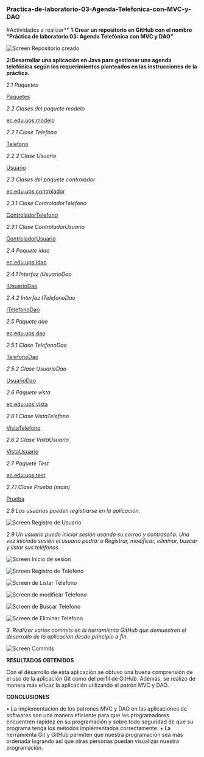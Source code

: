 ### Practica-de-laboratorio-03-Agenda-Telefonica-con-MVC-y-DAO
#Actividades a realizar**
**1:Crear un repositorio en GitHub con el nombre “Práctica de laboratorio 03: Agenda Telefónica con MVC y
DAO”**

![Screen Repositorio creado](https://github.com/AnahiCb/Screens-Practica03/blob/master/Screen%20Repositorio.jpg)

**2:Desarrollar una aplicación en Java para gestionar una agenda telefónica según los requerimientos planteados en las instrucciones de la práctica.**

*2.1 Paquetes*

[Paquetes](https://github.com/AnahiCb/Pr-ctica-de-laboratorio-03-Agenda-Telef-nica-con-MVC-y-DAO/tree/master/src/ec/edu/ups)

*2.2 Clases del paquete modelo*

[ec.edu.ups.modelo](https://github.com/AnahiCb/Pr-ctica-de-laboratorio-03-Agenda-Telef-nica-con-MVC-y-DAO/tree/master/src/ec/edu/ups/modelo)

*2.2.1 Clase Telefono*

[Telefono](https://github.com/AnahiCb/Pr-ctica-de-laboratorio-03-Agenda-Telef-nica-con-MVC-y-DAO/blob/master/src/ec/edu/ups/modelo/Telefono.java)

*2.2.2 Clase Usuario*

[Usuario](https://github.com/AnahiCb/Pr-ctica-de-laboratorio-03-Agenda-Telef-nica-con-MVC-y-DAO/blob/master/src/ec/edu/ups/modelo/Usuario.java)

*2.3 Clases del paquete controlador*

[ec.edu.ups.controlador](https://github.com/AnahiCb/Pr-ctica-de-laboratorio-03-Agenda-Telef-nica-con-MVC-y-DAO/tree/master/src/ec/edu/ups/controlador)

*2.3.1 Clase ControladorTelefono*

[ControladorTelefono](https://github.com/AnahiCb/Pr-ctica-de-laboratorio-03-Agenda-Telef-nica-con-MVC-y-DAO/blob/master/src/ec/edu/ups/controlador/ControladorTelefono.java)

*2.3.1 Clase ControladorUsuario*

[ControladorUsuario](https://github.com/AnahiCb/Pr-ctica-de-laboratorio-03-Agenda-Telef-nica-con-MVC-y-DAO/blob/master/src/ec/edu/ups/controlador/ControladorUsuario.java)

*2.4 Paquete idao*

[ec.edu.ups.idao](https://github.com/AnahiCb/Pr-ctica-de-laboratorio-03-Agenda-Telef-nica-con-MVC-y-DAO/tree/master/src/ec/edu/ups/idao)

*2.4.1 Interfaz IUsuarioDao*

[IUsuarioDao](https://github.com/AnahiCb/Pr-ctica-de-laboratorio-03-Agenda-Telef-nica-con-MVC-y-DAO/blob/master/src/ec/edu/ups/idao/IUsuarioDao.java)

*2.4.2 Interfaz ITelefonoDao*

[ITelefonoDao](https://github.com/AnahiCb/Pr-ctica-de-laboratorio-03-Agenda-Telef-nica-con-MVC-y-DAO/blob/master/src/ec/edu/ups/idao/ITelefonoDao.java)

*2.5 Paquete dao*

[ec.edu.ups.dao](https://github.com/AnahiCb/Pr-ctica-de-laboratorio-03-Agenda-Telef-nica-con-MVC-y-DAO/tree/master/src/ec/edu/ups/dao)

*2.5.1 Clase TelefonoDao*

[TelefonoDao](https://github.com/AnahiCb/Pr-ctica-de-laboratorio-03-Agenda-Telef-nica-con-MVC-y-DAO/blob/master/src/ec/edu/ups/dao/TelefonoDao.java)

*2.5.2 Clase UsuarioDao*

[UsuarioDao](https://github.com/AnahiCb/Pr-ctica-de-laboratorio-03-Agenda-Telef-nica-con-MVC-y-DAO/blob/master/src/ec/edu/ups/dao/UsuarioDao.java)

*2.6 Paquete vista*

[ec.edu.ups.vista](https://github.com/AnahiCb/Pr-ctica-de-laboratorio-03-Agenda-Telef-nica-con-MVC-y-DAO/tree/master/src/ec/edu/ups/vista)

*2.6.1 Clase VistaTelefono*

[VistaTelefono](https://github.com/AnahiCb/Pr-ctica-de-laboratorio-03-Agenda-Telef-nica-con-MVC-y-DAO/blob/master/src/ec/edu/ups/vista/VistaTelefono.java)

*2.6.2 Clase VistaUsuario*

[VistaUsuario](https://github.com/AnahiCb/Pr-ctica-de-laboratorio-03-Agenda-Telef-nica-con-MVC-y-DAO/blob/master/src/ec/edu/ups/vista/VistaUsuario.java)

*2.7 Paquete Test*

[ec.edu.ups.test](https://github.com/AnahiCb/Pr-ctica-de-laboratorio-03-Agenda-Telef-nica-con-MVC-y-DAO/tree/master/src/ec/edu/ups/test)

*2.7.1 Clase Prueba (main)* 

[Prueba](https://github.com/AnahiCb/Pr-ctica-de-laboratorio-03-Agenda-Telef-nica-con-MVC-y-DAO/blob/master/src/ec/edu/ups/test/Prueba.java)

*2.8 Los usuarios pueden registrarse en la aplicación.*

![Screen Registro de Usuario](https://github.com/AnahiCb/Screens-Practica03/blob/master/Screen%20Registro.jpg)

*2.9 Un usuario puede iniciar sesión usando su correo y contraseña. Una vez iniciado sesión el usuario podrá: o Registrar, modificar, eliminar, buscar y listar sus teléfonos.*

![Screen Inicio de sesion](https://github.com/AnahiCb/Screens-Practica03/blob/master/Screen%20Log%20In.jpg)

![Screen Registro de Telefono](https://github.com/AnahiCb/Screens-Practica03/blob/master/Screen%20Ingresar%20Telefono.jpg)

![Screen de Listar Telefono](https://github.com/AnahiCb/Screens-Practica03/blob/master/Screen%20ListarTelefono.jpg)

![Screen de modificar Telefono](https://github.com/AnahiCb/Screens-Practica03/blob/master/Screen%20Actualizar%20Telefono.jpg)

![Screen de Buscar Telefono](https://github.com/AnahiCb/Screens-Practica03/blob/master/Screen%20Buscar%20Telefono.jpg)

![Screen de Eliminar Telefono](https://github.com/AnahiCb/Screens-Practica03/blob/master/Screen%20EliminarTelefono.jpg)

*3.	Realizar varios commits en la herramienta GitHub que demuestren el desarrollo de la aplicación desde principio a fin.*

![Screen Commits](https://github.com/AnahiCb/Screens-Practica03/blob/master/Screen%20Commits.jpg)

**RESULTADOS OBTENIDOS**

Con el desarrollo de esta aplicación se obtuvo una buena comprensión de el uso de la aplicación Git como del perfil de GitHub. Además, se realizó de manera más eficaz la aplicación utilizando el patrón MVC y DAO.

**CONCLUSIONES**

•	La implementación de los patrones MVC y DAO en las aplicaciones de softwares son una manera eficiente para que los programadores encuentren rapidez en su programación y sobre todo seguridad de que su programa tenga los métodos implementados correctamente.
•	La herramienta Git y GitHub permiten que nuestra programación sea más ordenada logrando así que otras personas puedan visualizar nuestra programación.  



